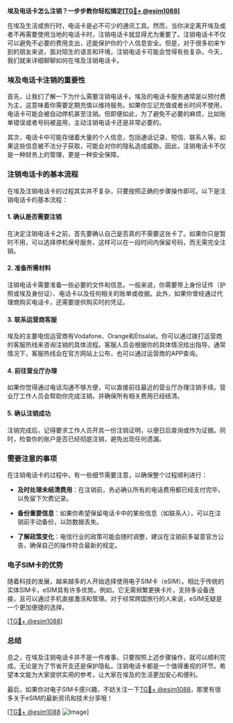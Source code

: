 **埃及电话卡怎么注销？一步步教你轻松搞定[[TG💪+ @esim1088](https://t.me/s/esim1088)]**

在埃及生活或旅行时，电话卡是必不可少的通讯工具。然而，当你决定离开埃及或者不再需要使用当地的电话卡时，注销电话卡就显得尤为重要了。注销电话卡不仅可以避免不必要的费用支出，还能保护你的个人信息安全。但是，对于很多初来乍到的朋友来说，面对陌生的语言和环境，注销电话卡可能会觉得有些复杂。今天，我们就来详细聊聊如何在埃及注销电话卡。

### 埃及电话卡注销的重要性

首先，让我们了解一下为什么需要注销电话卡。埃及的电话卡服务通常是以预付费为主，这意味着你需要定期充值以维持服务。如果你忘记充值或者长时间不使用，电话卡可能会被自动停机甚至注销。但即便如此，为了避免不必要的麻烦，比如账单错误或者号码被盗用，主动注销电话卡还是非常必要的。

其次，电话卡中可能存储着大量的个人信息，包括通话记录、短信、联系人等。如果这些信息被不法分子获取，可能会对你的隐私造成威胁。因此，注销电话卡不仅是一种财务上的管理，更是一种安全保障。

### 注销电话卡的基本流程

在埃及注销电话卡的过程其实并不复杂，只要按照正确的步骤操作即可。以下是注销电话卡的基本流程：

#### 1. 确认是否需要注销

在决定注销电话卡之前，首先要确认自己是否真的不需要这张卡了。如果你只是暂时不用，可以选择停机保号服务，这样可以在一段时间内保留号码，而无需完全注销。

#### 2. 准备所需材料

注销电话卡需要准备一些必要的文件和信息。一般来说，你需要带上身份证件（护照或埃及身份证）、电话卡以及任何相关的账单或收据。此外，如果你曾经通过代理商购买电话卡，还需要提供购买时的凭证。

#### 3. 联系运营商客服

埃及的主要电信运营商有Vodafone、Orange和Etisalat。你可以通过拨打运营商的客服热线来咨询注销的具体流程。客服人员会根据你的具体情况给出指导。通常情况下，客服热线会在官方网站上公布，也可以通过运营商的APP查询。

#### 4. 前往营业厅办理

如果你觉得通过电话沟通不够方便，可以直接前往最近的营业厅办理注销手续。营业厅工作人员会帮助你完成注销，并确保所有相关费用已经结清。

#### 5. 确认注销成功

注销完成后，记得要求工作人员开具一份注销证明，以便日后查询或作为证据。同时，检查你的账户是否已经彻底注销，避免出现任何遗漏。

### 需要注意的事项

在注销电话卡的过程中，有一些细节需要注意，以确保整个过程顺利进行：

- **及时处理未结清费用**：在注销前，务必确认所有的电话费用都已经支付完毕，以免留下欠费记录。
  
- **备份重要信息**：如果你希望保留电话卡中的某些信息（如联系人），可以在注销前手动备份，以防数据丢失。

- **了解政策变化**：电信行业的政策可能会随时调整，建议在注销前多留意官方公告，确保自己的操作符合最新的规定。

### 电子SIM卡的优势

随着科技的发展，越来越多的人开始选择使用电子SIM卡（eSIM）。相比于传统的实体SIM卡，eSIM具有许多优势。例如，它无需频繁更换卡片，支持多设备连接，且可以通过手机直接激活和管理。对于经常跨国旅行的人来说，eSIM无疑是一个更加便捷的选择。

[[TG💪+ @esim1088](https://t.me/s/esim1088)] 

### 总结

总之，在埃及注销电话卡并不是一件难事，只要按照上述步骤操作，就可以顺利完成。无论是为了节省开支还是保护隐私，注销电话卡都是一个值得重视的环节。希望本文能为大家提供实用的参考，让大家在埃及的生活更加安心和便利。

最后，如果你对电子SIM卡感兴趣，不妨关注一下[TG💪+ @esim1088](https://t.me/s/esim1088)，那里有很多关于eSIM的最新资讯和技术分享哦！

[[TG💪+ @esim1088](https://t.me/s/esim1088) ![Image](https://i.postimg.cc/4NQfJmqS/Snipaste-2025-05-13-00-14-12.png)]